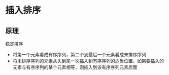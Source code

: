 # 插入排序

## 原理

稳定排序

* 将第一个元素看成有序序列，第二个到最后一个元素看成未排序序列
* 将未排序序列的元素从头到尾一次插入到有序序列的适当位置，如果要插入的元素与有序序列的某个元素相等，则插入到该有序序列元素后面